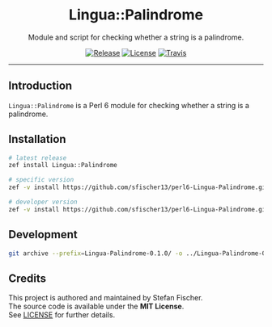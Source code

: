 <p>
<h1 align="center">
Lingua::Palindrome
</h1>
<p align="center">
Module and script for checking whether a string is a palindrome.
</p>
<p align="center">
<a href="https://github.com/sfischer13/perl6-Lingua-Palindrome/releases"><img alt="Release" src="https://img.shields.io/github/release/sfischer13/perl6-Lingua-Palindrome.svg?style=flat-square"></a> <a href="https://github.com/sfischer13/perl6-Lingua-Palindrome/blob/master/LICENSE"><img alt="License" src="https://img.shields.io/github/license/sfischer13/perl6-Lingua-Palindrome.svg?style=flat-square"></a> <a href="https://travis-ci.org/sfischer13/perl6-Lingua-Palindrome"><img alt="Travis" src="https://img.shields.io/travis/sfischer13/perl6-Lingua-Palindrome.svg?style=flat-square"></a>
</p>
</p>

---
## Introduction

`Lingua::Palindrome` is a Perl 6 module for checking whether a string is a palindrome.

## Installation

``` sh
# latest release
zef install Lingua::Palindrome

# specific version
zef -v install https://github.com/sfischer13/perl6-Lingua-Palindrome.git@v0.1.0

# developer version
zef -v install https://github.com/sfischer13/perl6-Lingua-Palindrome.git
```

## Development

``` sh
git archive --prefix=Lingua-Palindrome-0.1.0/ -o ../Lingua-Palindrome-0.1.0.tar.gz HEAD
```

## Credits

This project is authored and maintained by Stefan Fischer.  
The source code is available under the **MIT License**.  
See [LICENSE](https://github.com/sfischer13/perl6-Lingua-Palindrome/blob/master/LICENSE) for further details.